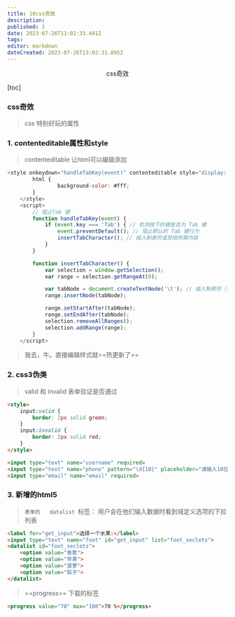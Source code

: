 ```yaml
---
title: 10css奇效
description: 
published: 1
date: 2023-07-26T13:02:33.441Z
tags: 
editor: markdown
dateCreated: 2023-07-26T13:02:31.895Z
---
```


<center>css奇效</center>



[toc]





### css奇效

> css 特别好玩的属性



### 1. contenteditable属性和style

> contenteditable 让html可以编辑添加

```js
<style onkeydown="handleTabKey(event)" contenteditable style="display: block; -webkit-user-modify: read-write-plaintext-only;"">
        html {
                background-color: #fff;
        }
    </style>
    <script>
        // 阻止Tab 键
        function handleTabKey(event) {
            if (event.key === 'Tab') { // 检测按下的键是否为 Tab 键
                event.preventDefault(); // 阻止默认的 Tab 键行为
                insertTabCharacter(); // 插入制表符或其他所需内容
            }
        }

        function insertTabCharacter() {
            var selection = window.getSelection();
            var range = selection.getRangeAt(0);

            var tabNode = document.createTextNode('\t'); // 插入制表符（可以根据需求修改）
            range.insertNode(tabNode);

            range.setStartAfter(tabNode);
            range.setEndAfter(tabNode);
            selection.removeAllRanges();
            selection.addRange(range);
        }
    </script>
```

> 我去，牛。直接编辑样式就==热更新了==






### 2. css3伪类

> valid 和  invalid 表单验证是否通过

```html
<style>
    input:valid {
        border: 2px solid green;
    }
    input:invalid {
        border: 2px solid red;
    }
</style>

<input type="text" name="username" required>
<input type="text" name="phone" pattern="\d{10}" placeholder="请输入10位数字">
<input type="email" name="email" required>
```





### 3. 新增的html5

> `表单的   datalist `标签： 用户会在他们输入数据时看到域定义选项的下拉列表

```html
<label for="get_input">选择一个水果:</label>
<input type="text" name="foot" id="get_input" list="foot_seclets">
<datalist id="foot_seclets">
    <option value="香蕉">
    <option value="苹果">
    <option value="菠萝">
    <option value="梨子">
</datalist>
```

> ==progress== 下载的标签

```html
<progress value="70" max="100">70 %</progress>
```

> 
